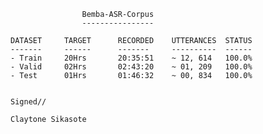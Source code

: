 					Bemba-ASR-Corpus
					----------------
	
	DATASET   	TARGET		RECORDED	UTTERANCES	STATUS			
	-------		------		-------		----------	------
	- Train		20Hrs		20:35:51	~ 12, 614	100.0%		
	- Valid		02Hrs		02:43:20	~ 01, 209	100.0%
	- Test		01Hrs		01:46:32	~ 00, 834	100.0%


	Signed//
	
	Claytone Sikasote
